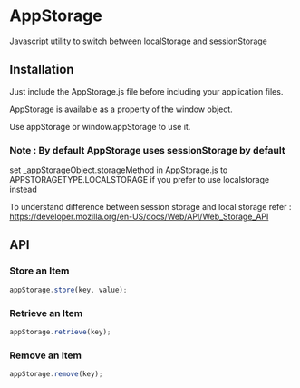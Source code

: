 # AppStorage
Javascript utility to switch between localStorage and sessionStorage

## Installation
Just include the AppStorage.js file before including your application files.

AppStorage is available as a property of the window object.

Use appStorage or window.appStorage to use it.

### Note : By default AppStorage uses sessionStorage by default
set _appStorageObject.storageMethod in AppStorage.js to APPSTORAGETYPE.LOCALSTORAGE if you prefer to use localstorage instead

To understand difference between session storage and local storage refer : https://developer.mozilla.org/en-US/docs/Web/API/Web_Storage_API

## API

### Store an Item
```javascript
appStorage.store(key, value);
```

### Retrieve an Item
```javascript
appStorage.retrieve(key);
```

### Remove an Item
```javascript
appStorage.remove(key);
```
